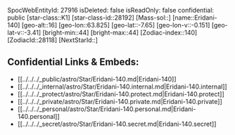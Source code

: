 ﻿---
location: [-7.65,-63.825,16]
type: Star
tags:
- astro/Star

---
SpocWebEntityId: 27916
isDeleted: false
isReadOnly: false
confidential: public
[star-class::K1]
[star-class-id::28192]
[Mass-sol::]
[name::Eridani-140]
[geo-alt::16]
[geo-lon::63.825]
[geo-lat::-7.65]
[geo-lon-v::-0.151]
[geo-lat-v::-3.41]
[bright-min::44]
[bright-max::44]
[Zodiac-index::140]
[ZodiacId::28118]
[NextStarId::]



## Confidential Links & Embeds: 
- [[../../../_public/astro/Star/Eridani-140.md|Eridani-140]] 
- [[../../../_internal/astro/Star/Eridani-140.internal.md|Eridani-140.internal]] 
- [[../../../_protect/astro/Star/Eridani-140.protect.md|Eridani-140.protect]] 
- [[../../../_private/astro/Star/Eridani-140.private.md|Eridani-140.private]] 
- [[../../../_personal/astro/Star/Eridani-140.personal.md|Eridani-140.personal]] 
- [[../../../_secret/astro/Star/Eridani-140.secret.md|Eridani-140.secret]]

